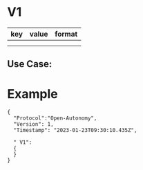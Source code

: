 # V1

|key|value|format
|---|-----|-----|
|  |  |  |
|  |  |  |

## Use Case:



# Example

```
{
  "Protocol":"Open-Autonomy",
  "Version": 1,
  "Timestamp": "2023-01-23T09:30:10.435Z",
  
  " V1":
  {
  }
}
```
